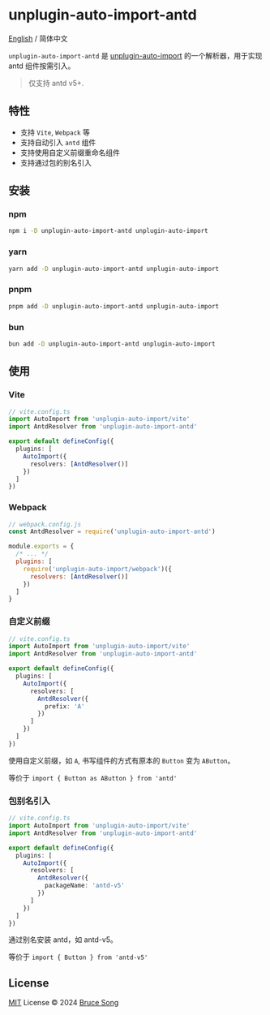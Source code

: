 # unplugin-auto-import-antd

[English](./README.md) / 简体中文

`unplugin-auto-import-antd` 是 [unplugin-auto-import](https://github.com/unplugin/unplugin-auto-import) 的一个解析器，用于实现 antd 组件按需引入。

> 仅支持 antd v5+.

## 特性

- 支持 `Vite`, `Webpack` 等
- 支持自动引入 `antd` 组件
- 支持使用自定义前缀重命名组件
- 支持通过包的别名引入

## 安装

### npm

```bash
npm i -D unplugin-auto-import-antd unplugin-auto-import
```

### yarn

```bash
yarn add -D unplugin-auto-import-antd unplugin-auto-import
```

### pnpm

```bash
pnpm add -D unplugin-auto-import-antd unplugin-auto-import
```

### bun

```bash
bun add -D unplugin-auto-import-antd unplugin-auto-import
```

## 使用

### Vite

```ts
// vite.config.ts
import AutoImport from 'unplugin-auto-import/vite'
import AntdResolver from 'unplugin-auto-import-antd'

export default defineConfig({
  plugins: [
    AutoImport({
      resolvers: [AntdResolver()]
    })
  ]
})
```

### Webpack

```js
// webpack.config.js
const AntdResolver = require('unplugin-auto-import-antd')

module.exports = {
  /* ... */
  plugins: [
    require('unplugin-auto-import/webpack')({
      resolvers: [AntdResolver()]
    })
  ]
}
```

### 自定义前缀

```ts
// vite.config.ts
import AutoImport from 'unplugin-auto-import/vite'
import AntdResolver from 'unplugin-auto-import-antd'

export default defineConfig({
  plugins: [
    AutoImport({
      resolvers: [
        AntdResolver({
          prefix: 'A'
        })
      ]
    })
  ]
})
```

使用自定义前缀，如 `A`, 书写组件的方式有原本的 `Button` 变为 `AButton`。

等价于 `import { Button as AButton } from 'antd'`

### 包别名引入

```ts
// vite.config.ts
import AutoImport from 'unplugin-auto-import/vite'
import AntdResolver from 'unplugin-auto-import-antd'

export default defineConfig({
  plugins: [
    AutoImport({
      resolvers: [
        AntdResolver({
          packageName: 'antd-v5'
        })
      ]
    })
  ]
})
```

通过别名安装 antd，如 antd-v5。

等价于 `import { Button } from 'antd-v5'`

## License

[MIT](/LICENSE) License &copy; 2024 [Bruce Song](https://github.com/recallwei)
